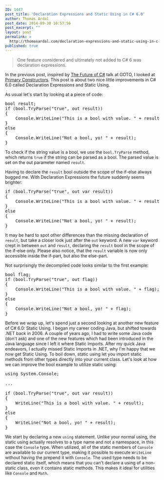 ```yaml
---
ID: 1447
post_title: 'Declaration Expressions and Static Using in C# 6.0'
author: Thomas Ardal
post_date: 2014-09-30 10:57:56
post_excerpt: ""
layout: post
permalink: >
  http://thomasardal.com/declaration-expressions-and-static-using-in-c-6-0/
published: true
---
```

<blockquote>One feature considered and ultimately not added to C# 6 was declaration expressions.</blockquote>

In the previous post, inspired by <a href="http://gotocon.com/aarhus-2014/presentations/show_presentation.jsp?oid=6227" target="_blank">The Future of C#</a> talk at GOTO, I looked at <a href="http://thomasardal.com/primary-constructors-in-c-6-0/">Primary Constructors</a>. This post is about two nice little improvements in C# 6.0 called Declaration Expressions and Static Using.

As usual let's start by looking at a piece of code:

<pre class="lang:c# decode:true " >bool result;
if (bool.TryParse("true", out result))
{
    Console.WriteLine("This is a bool with value. " + result);
}
else
{ 
    Console.WriteLine("Not a bool, yo! " + result);
}</pre> 

To check if the string value is a bool, we use the <code>bool.TryParse</code> method, which returns <code>true</code> if the string can be parsed as a bool. The parsed value is set on the out parameter named <code>result</code>.

Having to declare the <code>result</code> bool outside the scope of the if-else always bugged me. With Declaration Expressions the future suddenly seems brighter:

<pre class="lang:c# decode:true " >if (bool.TryParse("true", out var result))
{
    Console.WriteLine("This is a bool with value. " + result);
}
else
{ 
    Console.WriteLine("Not a bool, yo! " + result);
}</pre> 

It may be hard to spot other differences than the missing declaration of <code>result</code>, but take a closer look just after the <code>out</code> keyword. A new <code>var</code> keyword crept in between <code>out</code> and <code>result</code>, declaring the <code>result</code> bool in the scope of the if-else only. Please also notice, that the <code>result</code> variable is now only accessible inside the if-part, but also the else-part.

Not surprisingly the decompiled code looks similar to the first example:
 
<pre class="lang:c# decode:true " >bool flag;
if (bool.TryParse("true", out flag))
{
    Console.WriteLine("This is a bool with value. " + flag);
}
else
{
    Console.WriteLine("Not a bool, yo! " + flag);
}</pre> 

Before we wrap up, let's spend just a second looking at another new feature of C# 6.0: Static Using. I began my career coding Java, but shifted towards .NET back in 2006. A couple of years ago, I had to write some Java code (don't ask) and one of the new features which had been introduced in the Java language since I left it where Static Imports. After my quick Java endeavors, I actually missed Static Imports in .NET, why I'm happy that we now get Static Using. To boil down, static using let you import static methods from other types directly into your current class. Let's look at how we can improve the bool example to utilize static using:
 
<pre class="lang:c# decode:true " >using System.Console;
 
...
 
if (bool.TryParse("true", out var result))
{
    WriteLine("This is a bool with value. " + result);
}
else
{ 
    WriteLine("Not a bool, yo! " + result);
}</pre> 

We start by declaring a new <code>using</code> statement. Unlike your normal using, the static using actually resolves to a type name and not a namespace, in this case the <code>Console</code> type. When utilized, all of the static members of <code>Console</code> are available to our current type, making it possible to execute <code>WriteLine</code> without having the prepend it with <code>Console</code>. The used type needs to be declared static itself, which means that you can't declare a using of a non-static class, even it contains static methods. This makes it ideal for utilities like <code>Console</code> and <code>Math</code>.